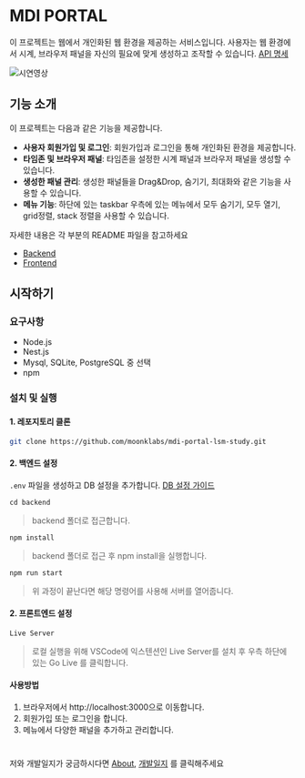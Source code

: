 # MDI PORTAL

이 프로젝트는 웹에서 개인화된 웹 환경을 제공하는 서비스입니다. 사용자는 웹 환경에서 시계, 브라우저 패널을 자신의 필요에 맞게 생성하고 조작할 수 있습니다. [API 명세](docs/API.md)

![시연영상](https://github.com/moonklabs/mdi-portal-lsm-study/assets/62977652/f1bb20b1-be9a-4a41-9d82-1c6e4b817071)

## 기능 소개

이 프로젝트는 다음과 같은 기능을 제공합니다.

- **사용자 회원가입 및 로그인**: 회원가입과 로그인을 통해 개인화된 환경을 제공합니다.
- **타임존 및 브라우저 패널**: 타임존을 설정한 시계 패널과 브라우저 패널을 생성할 수 있습니다.
- **생성한 패널 관리**: 생성한 패널들을 Drag&Drop, 숨기기, 최대화와 같은 기능을 사용할 수 있습니다.
- **메뉴 기능**: 하단에 있는 taskbar 우측에 있는 메뉴에서 모두 숨기기, 모두 열기, grid정렬, stack 정렬을 사용할 수 있습니다.

자세한 내용은 각 부분의 README 파일을 참고하세요

- [Backend](./backend/README.md)
- [Frontend](./frontend/README.md)

## 시작하기

### 요구사항

- Node.js
- Nest.js
- Mysql, SQLite, PostgreSQL 중 선택
- npm

### 설치 및 실행

#### 1. 레포지토리 클론

```bash
git clone https://github.com/moonklabs/mdi-portal-lsm-study.git
```

#### 2. 백엔드 설정

`.env` 파일을 생성하고 DB 설정을 추가합니다. [DB 설정 가이드](docs/DB_guide.md)

`cd backend`

> backend 폴더로 접근합니다.

`npm install`

> backend 폴더로 접근 후 npm install을 실행합니다.

`npm run start`

> 위 과정이 끝난다면 해당 명령어를 사용해 서버를 열어줍니다.

#### 2. 프론트엔드 설정

`Live Server`

> 로컬 실행을 위해 VSCode에 익스텐션인 Live Server를 설치 후 우측 하단에 있는 Go Live 를 클릭합니다.

#### 사용방법

1. 브라우저에서 http://localhost:3000으로 이동합니다.
2. 회원가입 또는 로그인을 합니다.
3. 메뉴에서 다양한 패널을 추가하고 관리합니다.

#

저와 개발일지가 궁금하시다면 [About](docs/about.md), [개발일지](docs/개발일지/) 를 클릭해주세요

